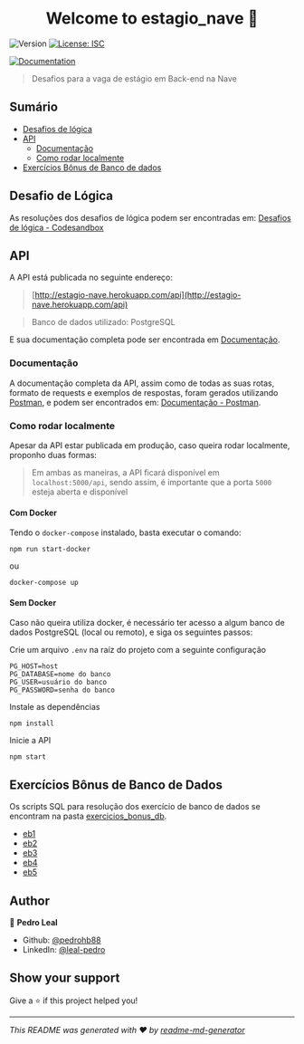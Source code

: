 <h1 align="center">Welcome to estagio_nave 👋</h1>
<p>
  <img alt="Version" src="https://img.shields.io/badge/version-1.0.0-blue.svg?cacheSeconds=2592000" />
  <a href="#" target="_blank">
    <img alt="License: ISC" src="https://img.shields.io/badge/License-ISC-yellow.svg" />
  </a>
</p>
<p>
  <a href="https://documenter.getpostman.com/view/11275522/Tz5jfLnA" target="_blank">
    <img alt="Documentation" src="https://img.shields.io/badge/documentation-yes-brightgreen.svg" />
  </a>
</p>

> Desafios para a vaga de estágio em Back-end na Nave
> 
## Sumário

  - [Desafios de lógica](#desafios_logica)
  - [API](#api)
    - [Documentação](#docs)
    - [Como rodar localmente](#how_to)
  - [Exercícios Bônus de Banco de dados](#exercicios_bonus)

## Desafio de Lógica<a name="desafios_logica"></a> 
As resoluções dos desafios de lógica podem ser encontradas em: [Desafios de lógica - Codesandbox](https://codesandbox.io/s/teste-estagio-nave-y88zb)

## API<a name="api"></a> 
A API está publicada no seguinte endereço: 
> [http://estagio-nave.herokuapp.com/api](http://estagio-nave.herokuapp.com/api)

> Banco de dados utilizado: PostgreSQL

E sua documentação completa pode ser encontrada em [Documentação](#docs).

### Documentação<a name="docs"></a> 
A documentação completa da API, assim como de todas as suas rotas, formato de requests e exemplos de respostas, foram gerados utilizando [Postman](https://www.postman.com/), e podem ser encontrados em: [Documentação - Postman](https://documenter.getpostman.com/view/11275522/Tz5jfLnA).

### Como rodar localmente<a name="how_to"></a> 
Apesar da API estar publicada em produção, caso queira rodar localmente, proponho duas formas:

> Em ambas as maneiras, a API ficará disponível em `localhost:5000/api`, sendo assim, é importante que a porta `5000` esteja aberta e disponível

#### Com Docker
Tendo o `docker-compose` instalado, basta executar o comando:

```
npm run start-docker
```

ou 

```
docker-compose up
```

#### Sem Docker
Caso não queira utiliza docker, é necessário ter acesso a algum banco de dados PostgreSQL (local ou remoto), e siga os seguintes passos: 

Crie um arquivo `.env` na raíz do projeto com a seguinte configuração
```
PG_HOST=host
PG_DATABASE=nome do banco
PG_USER=usuário do banco
PG_PASSWORD=senha do banco
```

Instale as dependências
```
npm install
```

Inicie a API
```
npm start
```

## Exercícios Bônus de Banco de Dados<a name="exercicios_bonus"></a> 
Os scripts SQL para resolução dos exercício de banco de dados se encontram na pasta [exercicios_bonus_db](https://github.com/pedrohb88/estagio_nave/tree/main/exercicios_bonus_db).

- [eb1](https://github.com/pedrohb88/estagio_nave/blob/main/exercicios_bonus_db/eb1.sql)
- [eb2](https://github.com/pedrohb88/estagio_nave/blob/main/exercicios_bonus_db/eb2.sql)
- [eb3](https://github.com/pedrohb88/estagio_nave/blob/main/exercicios_bonus_db/eb3.sql)
- [eb4](https://github.com/pedrohb88/estagio_nave/blob/main/exercicios_bonus_db/eb4.sql)
- [eb5](https://github.com/pedrohb88/estagio_nave/blob/main/exercicios_bonus_db/eb5.sql)

## Author

👤 **Pedro Leal**

* Github: [@pedrohb88](https://github.com/pedrohb88)
* LinkedIn: [@leal-pedro](https://linkedin.com/in/leal-pedro)

## Show your support

Give a ⭐️ if this project helped you!

***
_This README was generated with ❤️ by [readme-md-generator](https://github.com/kefranabg/readme-md-generator)_
